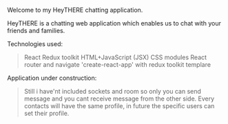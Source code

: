 Welcome to my HeyTHERE chatting application.

HeyTHERE is a chatting web application which enables us to chat with your friends and families.

Technologies used:
> React
> Redux toolkit
> HTML+JavaScript (JSX)
> CSS modules
> React router and navigate
> 'create-react-app' with redux toolkit templare

Application under construction:
> Still i have'nt included sockets and room so only you can send message and you cant receive message from the other side.
> Every contacts will have the same profile, in future the specific users can set their profile.
